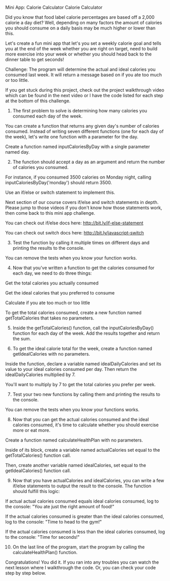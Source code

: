 Mini App: Calorie Calculator
Calorie Calculator

Did you know that food label calorie percentages are based off a 2,000 calorie a day diet? Well, depending on many factors the amount of calories you should consume on a daily basis may be much higher or lower than this.

Let's create a fun mini app that let's you set a weekly calorie goal and tells you at the end of the week whether you are right on target, need to build more exercise into your week or whether you should head back to the dinner table to get seconds!




Challenge: The program will determine the actual and ideal calories you consumed last week. It will return a message based on if you ate too much or too little.

If you get stuck during this project, check out the project walkthrough video which can be found in the next video or I have the code listed for each step at the bottom of this challenge.

1. The first problem to solve is determining how many calories you consumed each day of the week.

You can create a function that returns any given day's number of calories consumed. Instead of writing seven different functions (one for each day of the week), let's write one function with a parameter for the day.

Create a function named inputCaloriesByDay with a single parameter named day.

2. The function should accept a day as an argument and return the number of calories you consumed.

For instance, if you consumed 3500 calories on Monday night, calling inputCaloriesByDay('monday') should return 3500.

Use an if/else or switch statement to implement this.

Next section of our course covers if/else and switch statements in depth. Please jump to those videos if you don't know how those statements work, then come back to this mini app challenge.

You can check out if/else docs here:  http://bit.ly/if-else-statement

You can check out switch docs here: http://bit.ly/javascript-switch

3. Test the function by calling it multiple times on different days and printing the results to the console.

You can remove the tests when you know your function works.

4. Now that you've written a function to get the calories consumed for each day, we need to do three things:

Get the total calories you actually consumed

Get the ideal calories that you preferred to consume

Calculate if you ate too much or too little

To get the total calories consumed, create a new function named getTotalCalories that takes no parameters.

5. Inside the getTotalCalories() function, call the inputCaloriesByDay() function for each day of the week. Add the results together and return the sum.

6. To get the ideal calorie total for the week, create a function named getIdealCalories with no parameters.

Inside the function, declare a variable named idealDailyCalories and set its value to your ideal calories consumed per day. Then return the idealDailyCalories multiplied by 7.

You'll want to multiply by 7 to get the total calories you prefer per week.

7. Test your two new functions by calling them and printing the results to the console.

You can remove the tests when you know your functions works.

8. Now that you can get the actual calories consumed and the ideal calories consumed, it's time to calculate whether you should exercise more or eat more.

Create a function named calculateHealthPlan with no parameters.

Inside of its block, create a variable named actualCalories set equal to the getTotalCalories() function call.

Then, create another variable named idealCalories, set equal to the getIdealCalories() function call.

9. Now that you have actualCalories and idealCalories, you can write a few if/else statements to output the result to the console. The function should fulfill this logic:

If actual actual calories consumed equals ideal calories consumed, log to the console: "You ate just the right amount of food!"

If the actual calories consumed is greater than the ideal calories consumed, log to the console: "Time to head to the gym!"

If the actual calories consumed is less than the ideal calories consumed, log to the console: "Time for seconds!"



10. On the last line of the program, start the program by calling the calculateHealthPlan() function.



Congratulations! You did it. If you ran into any troubles you can watch the next lesson where I walkthrough the code. Or, you can check your code step by step below.